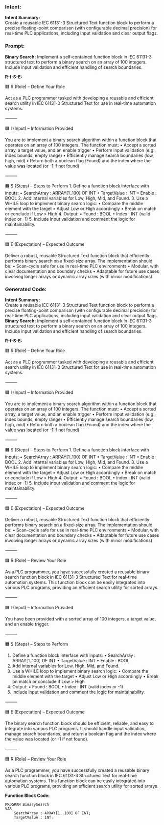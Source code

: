 ### Intent:
**Intent Summary:**  
Create a reusable IEC 61131-3 Structured Text function block to perform a precise floating-point comparison (with configurable decimal precision) for real-time PLC applications, including input validation and clear output flags.

### Prompt:
**Binary Search:**
Implement a self-contained function block in IEC 61131-3 structured text to perform a binary search on an array of 100 integers. Include input validation and efficient handling of search boundaries.

**R-I-S-E:**

🟥 R (Role) – Define Your Role

Act as a PLC programmer tasked with developing a reusable and efficient search utility in IEC 61131-3 Structured Text for use in real-time automation systems.

⸻

🟩 I (Input) – Information Provided

You are to implement a binary search algorithm within a function block that operates on an array of 100 integers. The function must:
	•	Accept a sorted array, a target value, and an enable trigger
	•	Perform input validation (e.g., index bounds, empty range)
	•	Efficiently manage search boundaries (low, high, mid)
	•	Return both a boolean flag (Found) and the index where the value was located (or -1 if not found)

⸻

🟧 S (Steps) – Steps to Perform
	1.	Define a function block interface with inputs:
	•	SearchArray : ARRAY[1..100] OF INT
	•	TargetValue : INT
	•	Enable : BOOL
	2.	Add internal variables for Low, High, Mid, and Found.
	3.	Use a WHILE loop to implement binary search logic:
	•	Compare the middle element with the target
	•	Adjust Low or High accordingly
	•	Break on match or conclude if Low > High
	4.	Output:
	•	Found : BOOL
	•	Index : INT (valid index or -1)
	5.	Include input validation and comment the logic for maintainability.

⸻

🟦 E (Expectation) – Expected Outcome

Deliver a robust, reusable Structured Text function block that efficiently performs binary search on a fixed-size array. The implementation should be:
	•	Scan-cycle safe for use in real-time PLC environments
	•	Modular, with clear documentation and boundary checks
	•	Adaptable for future use cases involving longer arrays or dynamic array sizes (with minor modifications)

### Generated Code:
**Intent Summary:**  
Create a reusable IEC 61131-3 Structured Text function block to perform a precise floating-point comparison (with configurable decimal precision) for real-time PLC applications, including input validation and clear output flags.
**Binary Search:**
Implement a self-contained function block in IEC 61131-3 structured text to perform a binary search on an array of 100 integers. Include input validation and efficient handling of search boundaries.

**R-I-S-E:**

🟥 R (Role) – Define Your Role

Act as a PLC programmer tasked with developing a reusable and efficient search utility in IEC 61131-3 Structured Text for use in real-time automation systems.

⸻

🟩 I (Input) – Information Provided

You are to implement a binary search algorithm within a function block that operates on an array of 100 integers. The function must:
	•	Accept a sorted array, a target value, and an enable trigger
	•	Perform input validation (e.g., index bounds, empty range)
	•	Efficiently manage search boundaries (low, high, mid)
	•	Return both a boolean flag (Found) and the index where the value was located (or -1 if not found)

⸻

🟧 S (Steps) – Steps to Perform
	1.	Define a function block interface with inputs:
	•	SearchArray : ARRAY[1..100] OF INT
	•	TargetValue : INT
	•	Enable : BOOL
	2.	Add internal variables for Low, High, Mid, and Found.
	3.	Use a WHILE loop to implement binary search logic:
	•	Compare the middle element with the target
	•	Adjust Low or High accordingly
	•	Break on match or conclude if Low > High
	4.	Output:
	•	Found : BOOL
	•	Index : INT (valid index or -1)
	5.	Include input validation and comment the logic for maintainability.

⸻

🟦 E (Expectation) – Expected Outcome

Deliver a robust, reusable Structured Text function block that efficiently performs binary search on a fixed-size array. The implementation should be:
	•	Scan-cycle safe for use in real-time PLC environments
	•	Modular, with clear documentation and boundary checks
	•	Adaptable for future use cases involving longer arrays or dynamic array sizes (with minor modifications)

⸻

🟦 R (Role) – Review Your Role

As a PLC programmer, you have successfully created a reusable binary search function block in IEC 61131-3 Structured Text for real-time automation systems. This function block can be easily integrated into various PLC programs, providing an efficient search utility for sorted arrays.

⸻

🟩 I (Input) – Information Provided

You have been provided with a sorted array of 100 integers, a target value, and an enable trigger.

⸻

🟧 S (Steps) – Steps to Perform

1.	Define a function block interface with inputs:
	•	SearchArray : ARRAY[1..100] OF INT
	•	TargetValue : INT
	•	Enable : BOOL
2.	Add internal variables for Low, High, Mid, and Found.
3.	Use a WHILE loop to implement binary search logic:
	•	Compare the middle element with the target
	•	Adjust Low or High accordingly
	•	Break on match or conclude if Low > High
4.	Output:
	•	Found : BOOL
	•	Index : INT (valid index or -1)
5.	Include input validation and comment the logic for maintainability.

⸻

🟦 E (Expectation) – Expected Outcome

The binary search function block should be efficient, reliable, and easy to integrate into various PLC programs. It should handle input validation, manage search boundaries, and return a boolean flag and the index where the value was located (or -1 if not found).

⸻

🟦 R (Role) – Review Your Role

As a PLC programmer, you have successfully created a reusable binary search function block in IEC 61131-3 Structured Text for real-time automation systems. This function block can be easily integrated into various PLC programs, providing an efficient search utility for sorted arrays.

**Function Block Code:**

```
PROGRAM BinarySearch
VAR
    SearchArray : ARRAY[1..100] OF INT;
    TargetValue : INT;
